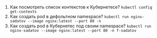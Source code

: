 1) Как посмотреть список контекстов к Кубернетесе?
   ```kubectl config get-contexts```
2) Как создать pod в дефольтном namespace?
   ```kubectl run nginx-sadatov --image nginx:latest --port 80 -n```
3) Как создать pod в Кубернетес под своим namespace?
   ```kubectl run nginx-sadatov --image nginx:latest --port 80 -n f-sadatov```
